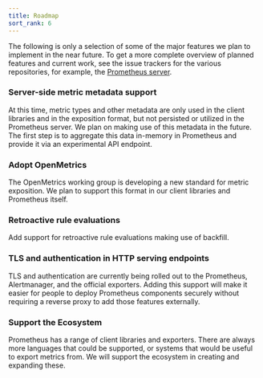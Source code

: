 ```yaml
---
title: Roadmap
sort_rank: 6
---
```


The following is only a selection of some of the major features we plan to
implement in the near future. To get a more complete overview of planned
features and current work, see the issue trackers for the various repositories,
for example, the [Prometheus
server](https://github.com/prometheus/prometheus/issues).

### Server-side metric metadata support

At this time, metric types and other metadata are only used in the
client libraries and in the exposition format, but not persisted or
utilized in the Prometheus server. We plan on making use of this
metadata in the future. The first step is to aggregate this data in-memory
in Prometheus and provide it via an experimental API endpoint.

### Adopt OpenMetrics

The OpenMetrics working group is developing a new standard for metric exposition.
We plan to support this format in our client libraries and Prometheus itself.

### Retroactive rule evaluations

Add support for retroactive rule evaluations making use of backfill.

### TLS and authentication in HTTP serving endpoints

TLS and authentication are currently being rolled out to the Prometheus,
Alertmanager, and the official exporters. Adding this support will make it
easier for people to deploy Prometheus components securely without requiring a
reverse proxy to add those features externally.

### Support the Ecosystem

Prometheus has a range of client libraries and exporters. There are always more
languages that could be supported, or systems that would be useful to export
metrics from. We will support the ecosystem in creating and expanding these.
